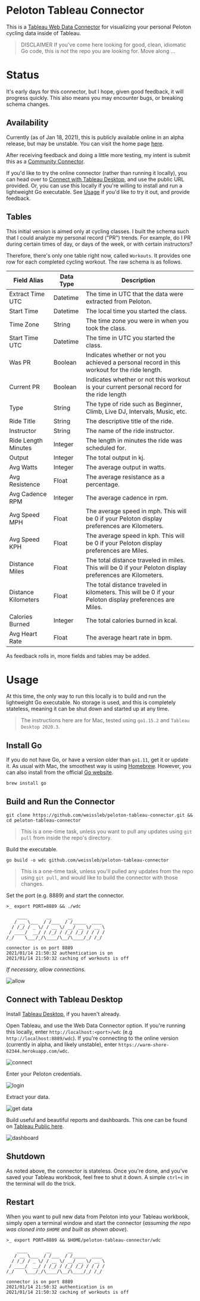 # Peloton Tableau Connector
This is a [Tableau Web Data Connector](https://tableau.github.io/webdataconnector/#) for visualizing your personal Peloton cycling data inside of Tableau.

> DISCLAIMER
> If you've come here looking for good, clean, idiomatic Go code, this is _not_ the repo you are looking for.  Move along ...

# Status
It's early days for this connector, but I hope, given good feedback, it will progress quickly.  This also means you may encounter bugs, or breaking schema changes.

## Availability
Currently (as of Jan 18, 2021), this is publicly available online in an alpha release, but may be unstable.  You can visit the home page [here](https://warm-shore-62344.herokuapp.com/home).

After receiving feedback and doing a little more testing, my intent is submit this as a [Community Connector](https://tableau.github.io/webdataconnector/community/). 

If you'd like to try the online connector (rather than running it locally), you can head over to [Connect with Tableau Desktop](#connect-with-tableau-desktop), and use the public URL provided.  Or, you can use this locally if you're willing to install and run a lightweight Go executable.  See [Usage](#usage) if you'd like to try it out, and provide feedback.

## Tables
This initial version is aimed only at cycling classes.  I built the schema such that I could analyze my personal record ("PR") trends.  For example, do I PR during certain times of day, or days of the week, or with certain instructors?

Therefore, there's only one table right now, called `Workouts`.  It provides one row for each completed cycling workout.  The raw schema is as follows.

|Field Alias|Data Type|Description|
|--- |--- |--- |
|Extract Time UTC|Datetime|The time in UTC that the data were extracted from Peloton.|
|Start Time|Datetime|The local time you started the class.|
|Time Zone|String|The time zone you were in when you took the class.|
|Start Time UTC|Datetime|The time in UTC you started the class.|
|Was PR|Boolean|Indicates whether or not you achieved a personal record in this workout for the ride length.|
|Current PR|Boolean|Indicates whether or not this workout is your current personal record for the ride length|
|Type|String|The type of ride such as Beginner, Climb, Live DJ, Intervals, Music, etc.|
|Ride Title|String|The descriptive title of the ride.|
|Instructor|String|The name of the ride instructor.|
|Ride Length Minutes|Integer|The length in minutes the ride was scheduled for.|
|Output|Integer|The total output in kj.|
|Avg Watts|Integer|The average output in watts.|
|Avg Resistence|Float|The average resistance as a percentage.|
|Avg Cadence RPM|Integer|The average cadence in rpm.|
|Avg Speed MPH|Float|The average speed in mph.  This will be 0 if your Peloton display preferences are Kilometers.|
|Avg Speed KPH|Float|The average speed in kph.  This will be 0 if your Peloton display preferences are Miles.|
|Distance Miles|Float|The total distance traveled in miles.  This will be 0 if your Peloton display preferences are Kilometers.|
|Distance Kilometers|Float|The total distance traveled in kilometers.  This will be 0 if your Peloton display preferences are Miles.|
|Calories Burned|Integer|The total calories burned in kcal.|
|Avg Heart Rate|Float|The average heart rate in bpm.|

As feedback rolls in, more fields and tables may be added.

# Usage
At this time, the only way to run this locally is to build and run the lightweight Go executable.  No storage is used, and this is completely stateless, meaning it can be shut down and started up at any time.

> The instructions here are for Mac, tested using `go1.15.2` and `Tableau Desktop 2020.3`.

## Install Go
If you do not have Go, or have a version older than `go1.11`, get it or update it.  As usual with Mac, the smoothest way is using [Homebrew](https://formulae.brew.sh/formula/go).  However, you can also install from the official [Go website](https://golang.org/doc/install).

```shell script
brew install go
```

## Build and Run the Connector
```shell script
git clone https://github.com/weissleb/peloton-tableau-connector.git && cd peloton-tableau-connector
```

> This is a one-time task, unless you want to pull any updates using `git pull` from inside the repo's directory.

Build the executable.

```shell script
go build -o wdc github.com/weissleb/peloton-tableau-connector
```

> This is a one-time task, unless you'll pulled any updates from the repo using `git pull`, and would like to build the connector with those changes.

Set the port (e.g. 8889) and start the connector.

```shell script
>_ export PORT=8889 && ./wdc

    ____       __      __            
   / __ \___  / /___  / /_____  ____
  / /_/ / _ \/ / __ \/ __/ __ \/ __ \
 / ____/  __/ / /_/ / /_/ /_/ / / / /
/_/    \___/_/\____/\__/\____/_/ /_/ 

connector is on port 8889
2021/01/14 21:50:32 authentication is on
2021/01/14 21:50:32 caching of workouts is off
```

_If necessary, allow connections._

![allow](doc-images/allow-connections.png)

## Connect with Tableau Desktop
Install [Tableau Desktop](https://public.tableau.com/en-us/s/download), if you haven't already.

Open Tableau, and use the Web Data Connector option.  If you're running this locally, enter `http://localhost:<port>/wdc` (e.g `http://localhost:8889/wdc`).  If you're connecting to the online version (currently in alpha, and likely unstable), enter `https://warm-shore-62344.herokuapp.com/wdc`.

![connect](doc-images/connect.png)

Enter your Peloton credentials.

![login](doc-images/login.png)

Extract your data.

![get data](doc-images/get-data.png)

Build useful and beautiful reports and dashboards.  This one can be found on [Tableau Public here](https://public.tableau.com/profile/brian.weissler#!/vizhome/PelotonPRs/PRsoverTime).

![dashboard](doc-images/dashboard.png)

## Shutdown
As noted above, the connector is stateless.  Once you're done, and you've saved your Tableau workbook, feel free to shut it down.  A simple `ctrl+c` in the terminal will do the trick.

## Restart
When you want to pull new data from Peloton into your Tableau workbook, simply open a terminal window and start the connector (_assuming the repo was cloned into `$HOME` and built as shown above_).

```shell script
>_ export PORT=8889 && $HOME/peloton-tableau-connector/wdc 

    ____       __      __            
   / __ \___  / /___  / /_____  ____
  / /_/ / _ \/ / __ \/ __/ __ \/ __ \
 / ____/  __/ / /_/ / /_/ /_/ / / / /
/_/    \___/_/\____/\__/\____/_/ /_/ 

connector is on port 8889
2021/01/14 21:50:32 authentication is on
2021/01/14 21:50:32 caching of workouts is off
```